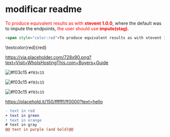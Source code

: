 # modificar readme

<span style="color:red">To produce equivalent results as with **xtevent 1.0.0**</span>, where the default was to impute the endpoints, <span style="color:red">the user should use **impute(stag)**</span>.

```html
<span style="color:red">To produce equivalent results as with xtevent 1.0.0</span>, where the default was to impute the endpoints, <span style="color:red">the user should use impute(stag)</span>.
```

\textcolor{red}{red}

https://via.placeholder.com/728x90.png?text=Visit+WhoIsHostingThis.com+Buyers+Guide


 ![#f03c15](https://via.placeholder.com/15/f03c15/f03c15.png) `#f03c15`
 
  ![#f03c15](https://via.placeholder.com/15/f03c15/f03c15.png) `#f03c15`
  
  ![#f03c15](https://via.placeholder.com/15/f03c15/?text=hello.png) `#f03c15`

https://placehold.it/150/ffffff/ff0000?text=hello

```diff
- text in red
+ text in green
! text in orange
# text in gray
@@ text in purple (and bold)@@
```
